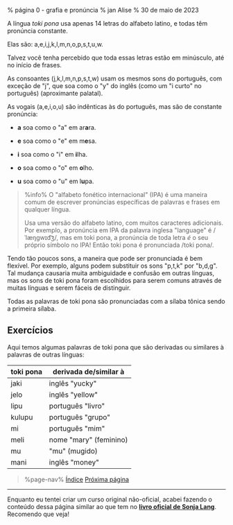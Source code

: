 % página 0 - grafia e pronúncia
% jan Alise
% 30 de maio de 2023

A língua *toki pona* usa apenas 14 letras do alfabeto latino, e todas têm
pronúncia constante.

Elas são: a,e,i,j,k,l,m,n,o,p,s,t,u,w.

Talvez você tenha percebido que toda essas letras estão em minúsculo, até no
início de frases.

As consoantes (j,k,l,m,n,p,s,t,w) usam os mesmos sons do português, com
exceção de "j", que soa como o "y" do inglês (como um "i curto" no português)
(aproximante palatal).

As vogais (a,e,i,o,u) são indênticas às do português, mas são de constante pronúncia:

* **a** soa como o "a" em ar**a**ra.

* **e** soa como o "e" em m**e**sa.

* **i** soa como o "i" em **i**lha.

* **o** soa como o "o" em **o**lho.

* **u** soa como o "u" em l**u**pa.

> %info%
> O "alfabeto fonético internacional" (IPA) é uma maneira comum de escrever
> pronúncias específicas de palavras e frases em qualquer língua.
>
> Usa uma versão do alfabeto latino, com muitos caracteres adicionais. Por
> exemplo, a pronúncia em IPA da palavra inglesa "language" é /ˈlæŋɡwɪd͡ʒ/, mas
> em toki pona, a pronúncia de toda letra _é_ o seu próprio símbolo no IPA!
> Então toki pona é pronunciada /toki pona/.

Tendo tão poucos sons, a maneira que pode ser pronunciada é bem flexível. Por
exemplo, alguns podem substituir os sons "p,t,k" por "b,d,g". Tal mudança
causaria muita ambiguidade e confusão em outras línguas, mas os sons de toki
pona foram escolhidos para serem comuns através de muitas línguas e serem
fáceis de distinguir.

Todas as palavras de toki pona são pronunciadas com a sílaba tônica sendo a
primeira sílaba.

## Exercícios

Aqui temos algumas palavras de toki pona que são derivadas ou similares à
palavras de outras línguas:

| toki pona | derivada de/similar à  |
|-----------|------------------------|
| jaki      | inglês "yucky"         |
| jelo      | inglês "yellow"        |
| lipu      | português "livro"      |
| kulupu    | português "grupo"      |
| mi        | português "mim"        |
| meli      | nome "mary" (feminino) |
| mu        | "mu" (mugido)          |
| mani      | inglês "money"         |

> %page-nav%
> [Índice](pt)
> [Próxima página](pt/1)

---

Enquanto eu tentei criar um curso original não-oficial, acabei fazendo o
conteúdo dessa página similar ao que tem no
[**livro oficial de Sonja Lang**](https://tokipona.org/). Recomendo que veja!
